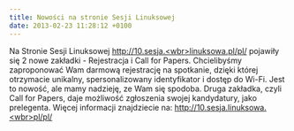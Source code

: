 ```yaml
---
title: Nowości na stronie Sesji Linuksowej
date: 2013-02-23 11:28:12 +0100
---
```

Na Stronie Sesji Linuksowej&nbsp;[http://10.sesja.<wbr>linuksowa.pl/pl/</wbr>](http://10.sesja.linuksowa.pl/pl/)&nbsp;pojawiły się 2 nowe zakładki - Rejestracja i Call for Papers. Chcielibyśmy zaproponować Wam darmową rejestrację na spotkanie, dzięki której otrzymacie unikalny, spersonalizowany identyfikator i dostęp do Wi-Fi. Jest to nowość, ale mamy nadzieję, ze Wam się spodoba. Druga zakładka, czyli Call for Papers, daje możliwość zgłoszenia swojej kandydatury, jako prelegenta. Więcej informacji znajdziecie na:&nbsp;[http://10.sesja.linuksowa.<wbr>pl/pl/</wbr>](http://10.sesja.linuksowa.pl/pl/)
